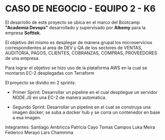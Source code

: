 # CASO DE NEGOCIO - EQUIPO 2 - K6

El desarrollo de este proyecto se ubica en el marco del Bootcamp **"Academia Devops"** desarrollado y supervisado por **Alkemy** para la empresa **Softtek**.

El objetivo del mismo es desplegar de manera grupal los microservicios correspondientes al area de DEV y QA de los sectores de VENTAS, AUDITORIA, PAGOS, CLIENTES, COBRANZAS, COMPRAS, PROVEEDORES de una empresa.

Para lograr el objetivo se hizo uso de la plataforma AWS en la cual se montaron EC-2 desplegadas con Terraform

El proyecto se dividio en 2 sprints:

  + Primer Sprint: Desarrollar un pipeline en el cual despliegue un servidor NODE.JS en una EC-2 de manera automatica.

  + Segundo Sprint: Desarrollar un pipeline en el cual se construya una imagen docker, se suba a docker hub y se corra un contenedor en base a esa imagen.


Integrantes:
Santiago Ambricca
Patricia Cayo
Tomas Campos
Luka Meira
Federico Merayo
Lars Chammma
